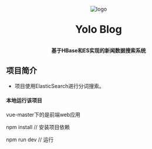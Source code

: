 <p align="center">
	<img alt="logo" src="https://oscimg.oschina.net/oscnet/up-d3d0a9303e11d522a06cd263f3079027715.png">
</p>
<h1 align="center" style="margin: 30px 0 30px; font-weight: bold;">Yolo Blog</h1>
<h4 align="center">基于HBase和ES实现的新闻数据搜索系统</h4>

## 项目简介
* 项目使用ElasticSearch进行分词搜索。

#### 本地运行该项目

vue-master下的是前端web应用

npm install // 安装项目依赖

npm run dev // 运行
